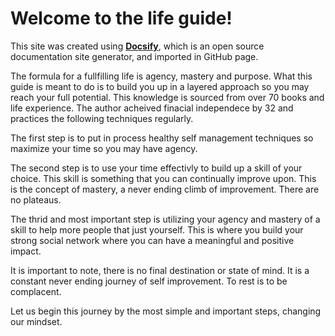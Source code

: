 # Welcome to the life guide!

This site was created using [**Docsify**](https://docsify.js.org), which is an open source documentation site generator, and imported in GitHub page.



The formula for a fullfilling life is agency, mastery and purpose. What this guide
is meant to do is to build you up in a layered approach so you may reach your full potential. 
This knowledge is sourced from over 70 books and life experience. The author acheived finacial independece by 32 and practices the following techniques
regularly.

The first step is to put in process healthy
self management techniques so maximize your time so you may have agency. 

The second step is to use your time effectivly
to build up a skill of your choice. This skill is something that you can
continually improve upon. This is the concept of mastery, a never ending climb of improvement. There are no plateaus.

The thrid and most important step is utilizing your agency and mastery of a skill to help more people
that just yourself. This is where you build your strong social network where you can have a meaningful and positive impact.

It is important to note, there is no final destination or state of mind. It is a constant never ending journey of self improvement.
To rest is to be complacent.

Let us begin this journey by the most simple and important steps, changing our mindset.

